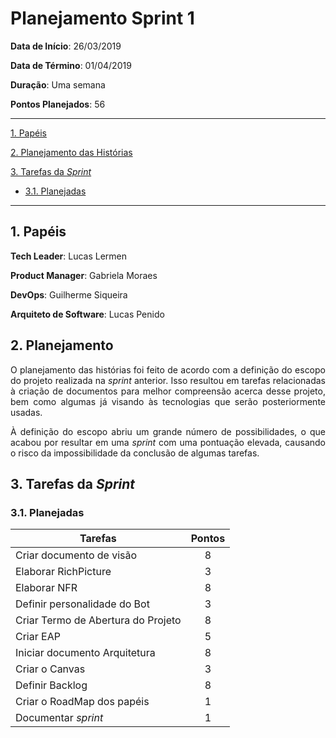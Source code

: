# Planejamento Sprint 1


**Data de Início**: 26/03/2019

**Data de Término**: 01/04/2019

**Duração**: Uma semana

**Pontos Planejados**: 56

-------

[1. Papéis](#_1-papéis)

[2. Planejamento das Histórias](#_2-planejamento-das-historias)

[3. Tarefas da _Sprint_](#_3-tarefas-da-sprint)  

  * [3.1. Planejadas](#_31-planejadas)

-------

## 1. Papéis

**Tech Leader**: Lucas Lermen

**Product Manager**: Gabriela Moraes

**DevOps**: Guilherme Siqueira

**Arquiteto de Software**: Lucas Penido

## 2. Planejamento

<p align = "justify"> O planejamento das histórias foi feito de acordo com a definição do escopo do projeto realizada na <i>sprint</i> anterior. Isso resultou em tarefas relacionadas à criação de documentos para melhor compreensão acerca desse projeto, bem como algumas já visando às tecnologias que serão posteriormente usadas. </p>
<p align = "justify">À definição do escopo abriu um grande número de possibilidades, o que acabou por resultar em uma  <i>sprint</i> com uma pontuação elevada, causando o risco da impossibilidade da conclusão de algumas tarefas.</p>


## 3. Tarefas da _Sprint_

### 3.1. Planejadas

|Tarefas|Pontos|
|--|:--:|
| Criar documento de visão | 8 |
| Elaborar RichPicture| 3 |
| Elaborar NFR| 8 |
| Definir personalidade do Bot| 3 |
| Criar Termo de Abertura do Projeto | 8 |
| Criar EAP | 5 |
| Iniciar documento Arquitetura | 8 |
| Criar o Canvas| 3 |
| Definir Backlog| 8 |
| Criar o RoadMap dos papéis| 1 |
| Documentar <i>sprint</i>| 1 |

